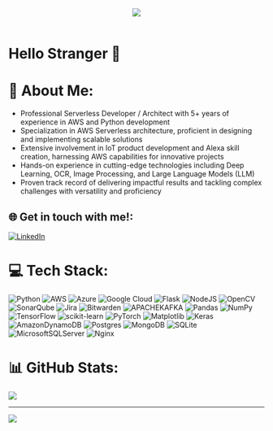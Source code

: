 <div id="streak" align="center">
  <picture>
    <source media="(prefers-color-scheme: dark)" srcset="https://streak-stats.demolab.com?user=dhiren2699&theme=dark" />
    <img src="https://streak-stats.demolab.com?user=cjfritz9&theme=default"/>
  </picture>
</div>
<br/>

# Hello Stranger 👋

# 💫 About Me:
 * Professional Serverless Developer / Architect with 5+ years of experience in AWS and Python development
 * Specialization in AWS Serverless architecture, proficient in designing and implementing scalable solutions
 * Extensive involvement in IoT product development and Alexa skill creation, harnessing AWS capabilities for innovative projects
 * Hands-on experience in cutting-edge technologies including Deep Learning, OCR, Image Processing, and Large Language Models (LLM)
 * Proven track record of delivering impactful results and tackling complex challenges with versatility and proficiency


## 🌐 Get in touch with me!:
[![LinkedIn](https://img.shields.io/badge/LinkedIn-%230077B5.svg?logo=linkedin&logoColor=white)](https://linkedin.com/in/dhiren-boricha/) 

# 💻 Tech Stack:
![Python](https://img.shields.io/badge/python-3670A0?style=flat&logo=python&logoColor=ffdd54) ![AWS](https://img.shields.io/badge/AWS-%23FF9900.svg?style=flat&logo=amazon-aws&logoColor=white) ![Azure](https://img.shields.io/badge/azure-%230072C6.svg?style=flat&logo=microsoftazure&logoColor=white) ![Google Cloud](https://img.shields.io/badge/GoogleCloud-%234285F4.svg?style=flat&logo=google-cloud&logoColor=white) ![Flask](https://img.shields.io/badge/flask-%23000.svg?style=flat&logo=flask&logoColor=white) ![NodeJS](https://img.shields.io/badge/node.js-6DA55F?style=flat&logo=node.js&logoColor=white) ![OpenCV](https://img.shields.io/badge/opencv-%23white.svg?style=flat&logo=opencv&logoColor=white) ![SonarQube](https://img.shields.io/badge/SonarQube-black?style=flat&logo=sonarqube&logoColor=4E9BCD) ![Jira](https://img.shields.io/badge/jira-%230A0FFF.svg?style=flat&logo=jira&logoColor=white) ![Bitwarden](https://img.shields.io/badge/bitwarden-%23175DDC.svg?style=flat&logo=bitwarden&logoColor=white) ![APACHEKAFKA](https://img.shields.io/badge/apachekafka-231F20.svg?style=flat&logo=apachekafka&logoColor=white&color=%23231F20) ![Pandas](https://img.shields.io/badge/pandas-%23150458.svg?style=flat&logo=pandas&logoColor=white) ![NumPy](https://img.shields.io/badge/numpy-%23013243.svg?style=flat&logo=numpy&logoColor=white) ![TensorFlow](https://img.shields.io/badge/TensorFlow-%23FF6F00.svg?style=flat&logo=TensorFlow&logoColor=white) ![scikit-learn](https://img.shields.io/badge/scikit--learn-%23F7931E.svg?style=flat&logo=scikit-learn&logoColor=white) ![PyTorch](https://img.shields.io/badge/PyTorch-%23EE4C2C.svg?style=flat&logo=PyTorch&logoColor=white) ![Matplotlib](https://img.shields.io/badge/Matplotlib-%23ffffff.svg?style=flat&logo=Matplotlib&logoColor=black) ![Keras](https://img.shields.io/badge/Keras-%23D00000.svg?style=flat&logo=Keras&logoColor=white) ![AmazonDynamoDB](https://img.shields.io/badge/Amazon%20DynamoDB-4053D6?style=flat&logo=Amazon%20DynamoDB&logoColor=white) ![Postgres](https://img.shields.io/badge/postgres-%23316192.svg?style=flat&logo=postgresql&logoColor=white) ![MongoDB](https://img.shields.io/badge/MongoDB-%234ea94b.svg?style=flat&logo=mongodb&logoColor=white) ![SQLite](https://img.shields.io/badge/sqlite-%2307405e.svg?style=flat&logo=sqlite&logoColor=white) ![MicrosoftSQLServer](https://img.shields.io/badge/Microsoft%20SQL%20Server-CC2927?style=flat&logo=microsoft%20sql%20server&logoColor=white) ![Nginx](https://img.shields.io/badge/nginx-%23009639.svg?style=flat&logo=nginx&logoColor=white)
# 📊 GitHub Stats:

![](https://github-readme-stats.vercel.app/api/top-langs/?username=dhiren2699&theme=dark&hide_border=false&include_all_commits=false&count_private=false&layout=compact)
<br/>


---
[![](https://visitcount.itsvg.in/api?id=dhiren2699'&icon=2&color=0)](https://visitcount.itsvg.in)

